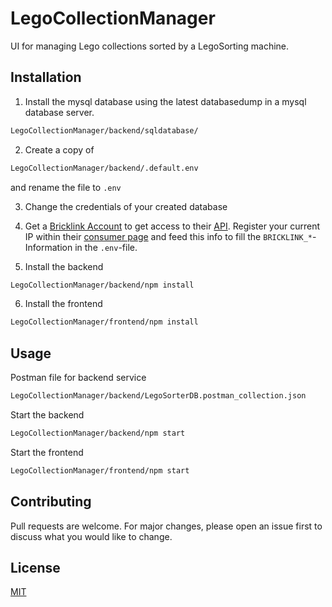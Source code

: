 # LegoCollectionManager
UI for managing Lego collections sorted by a LegoSorting machine.

## Installation

1. Install the mysql database using the latest databasedump in a mysql database server.

```bash
LegoCollectionManager/backend/sqldatabase/
```
2. Create a copy of
```bash
LegoCollectionManager/backend/.default.env
```
and rename the file to `.env`

3. Change the credentials of your created database

4. Get a [Bricklink Account](https://www.bricklink.com/v2/api/welcome.page) to get access to their [API](https://www.bricklink.com/v2/api/register_consumer.page). 
Register your current IP within their [consumer page](https://www.bricklink.com/v2/api/register_consumer.page) and feed this info to fill the `BRICKLINK_*`- Information in the `.env`-file.

5. Install the backend
```bash
LegoCollectionManager/backend/npm install
```

6. Install the frontend
```bash
LegoCollectionManager/frontend/npm install
```

## Usage

Postman file for backend service
```bash
LegoCollectionManager/backend/LegoSorterDB.postman_collection.json
```

Start the backend
```bash
LegoCollectionManager/backend/npm start
```

Start the frontend
```bash
LegoCollectionManager/frontend/npm start
```


## Contributing
Pull requests are welcome. For major changes, please open an issue first to discuss what you would like to change.

## License
[MIT](https://choosealicense.com/licenses/mit/)
